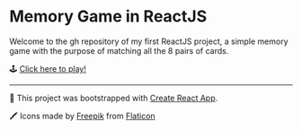 # Memory Game in ReactJS
Welcome to the gh repository of my first ReactJS project, a simple memory game with the purpose of matching all the 8 pairs of cards.

🕹 [Click here to play!](https://erikasinkovics.github.io/memory/)

-----
🔩 This project was bootstrapped with [Create React App](https://github.com/facebook/create-react-app).

🖍 Icons made by [Freepik](https://www.flaticon.com/authors/freepik) from [Flaticon](https://www.flaticon.com/)
